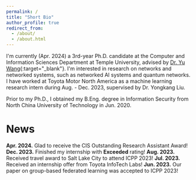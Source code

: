 ```yaml
---
permalink: /
title: "Short Bio"
author_profile: true
redirect_from: 
  - /about/
  - /about.html
---
```


I'm currently (Apr. 2024) a 3rd-year Ph.D. candidate at the Computer and Information Sciences Department at Temple University, advised by [Dr. Yu Wang](https://cis.temple.edu/~yu/){:target="_blank"}. I'm interested in research on networks and networked systems, such as networked AI systems and quantum networks. I have worked at Toyota Motor North America as a machine learning research intern during Aug. - Dec. 2023, supervised by Dr. Yongkang Liu.

Prior to my Ph.D., I obtained my B.Eng. degree in Information Security from North China University of Technology in Jun. 2020. 


# News  
**Apr. 2024.** Glad to receive the CIS Outstanding Research Assistant Award!  
**Dec. 2023.** Finished my internship with **Exceeded** rating!
**Aug. 2023.** Received travel award to Salt Lake City to attend ICPP 2023!
**Jul. 2023.** Received an internship offer from Toyota InfoTech Labs!
**Jun. 2023.** Our paper on group-based federated learning was accepted to ICPP 2023!

